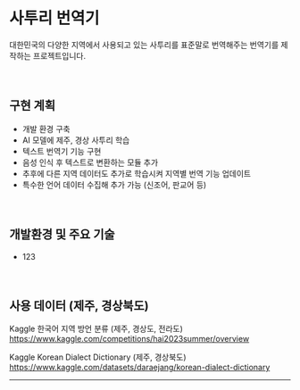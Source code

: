 # 사투리 번역기
  대한민국의 다양한 지역에서 사용되고 있는 사투리를 표준말로 번역해주는 번역기를 제작하는 프로젝트입니다.

　

## 구현 계획
- 개발 환경 구축
- AI 모델에 제주, 경상 사투리 학습
- 텍스트 번역기 기능 구현
- 음성 인식 후 텍스트로 변환하는 모듈 추가
- 추후에 다른 지역 데이터도 추가로 학습시켜 지역별 번역 기능 업데이트
- 특수한 언어 데이터 수집해 추가 가능 (신조어, 판교어 등)


　


## 개발환경 및 주요 기술
- 123

　



## 사용 데이터 (제주, 경상북도)
  Kaggle 한국어 지역 방언 분류 (제주, 경상도, 전라도) <https://www.kaggle.com/competitions/hai2023summer/overview>

  Kaggle Korean Dialect Dictionary (제주, 경상북도) <https://www.kaggle.com/datasets/daraejang/korean-dialect-dictionary>

---

